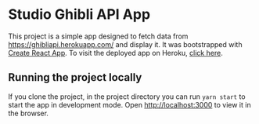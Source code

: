 # Studio Ghibli API App

This project is a simple app designed to fetch data from https://ghibliapi.herokuapp.com/ and display it. It was bootstrapped with [Create React App](https://github.com/facebook/create-react-app). To visit the deployed app on Heroku, [click here](http://ghibli-api-app.herokuapp.com/).

## Running the project locally

If you clone the project, in the project directory you can run ```yarn start``` to start the app in development mode. Open [http://localhost:3000](http://localhost:3000) to view it in the browser.
